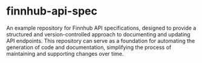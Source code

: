 # finnhub-api-spec
An example repository for Finnhub API specifications, designed to provide a structured and version-controlled approach to documenting and updating API endpoints. This repository can serve as a foundation for automating the generation of code and documentation, simplifying the process of maintaining and supporting changes over time.
